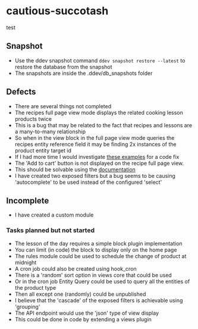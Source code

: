 # cautious-succotash
test
## Snapshot
- Use the ddev snapshot command `ddev snapshot restore --latest` to restore the database from the snapshot
- The snapshots are inside the .ddev/db_snapshots folder
## Defects
- There are several things not completed
- The recipes full page view mode displays the related cooking lesson products twice
- This is a bug that may be related to the fact that recipes and lessons are a many-to-many relationship
- So when in the view block in the full page view mode queries the recipes entity reference field it may be finding 2x instances of the product entity target id
- If I had more time I would investigate [these examples](https://docs.drupalcommerce.org/commerce2/developer-guide/core/libraries-and-dependencies/state-machine/code-recipes) for a code fix
- The 'Add to cart' button is not displayed on the recipe full page view.
- This should be solvable using the [documentation](https://docs.drupalcommerce.org/commerce2/developer-guide/products/displaying-products/add-to-cart-form)
- I have created two exposed filters but a bug seems to be causing 'autocomplete' to be used instead of the configured 'select'
## Incomplete
- I have created a custom module
### Tasks planned but not started
- The lesson of the day requires a simple block plugin implementation
- You can limit (in code) the block to display only on the home page
- The rules module could be used to schedule the change of product at midnight
- A cron job could also be created using hook_cron
- There is a 'random' sort option in views core that could be used
- Or in the cron job Entity Query could be used to query all the entities of the product type
- Then all except one (randomly) could be unpublished
- I believe that the 'cascade' of the exposed filters is achievable using 'grouping'
- The API endpoint would use the 'json' type of view display
- This could be done in code by extending a views plugin
